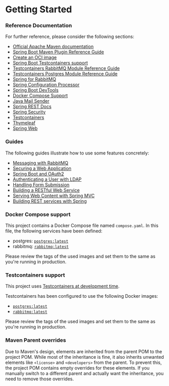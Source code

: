 # Getting Started

### Reference Documentation

For further reference, please consider the following sections:

* [Official Apache Maven documentation](https://maven.apache.org/guides/index.html)
* [Spring Boot Maven Plugin Reference Guide](https://docs.spring.io/spring-boot/3.4.5/maven-plugin)
* [Create an OCI image](https://docs.spring.io/spring-boot/3.4.5/maven-plugin/build-image.html)
* [Spring Boot Testcontainers support](https://docs.spring.io/spring-boot/3.4.5/reference/testing/testcontainers.html#testing.testcontainers)
* [Testcontainers RabbitMQ Module Reference Guide](https://java.testcontainers.org/modules/rabbitmq/)
* [Testcontainers Postgres Module Reference Guide](https://java.testcontainers.org/modules/databases/postgres/)
* [Spring for RabbitMQ](https://docs.spring.io/spring-boot/3.4.5/reference/messaging/amqp.html)
* [Spring Configuration Processor](https://docs.spring.io/spring-boot/3.4.5/specification/configuration-metadata/annotation-processor.html)
* [Spring Boot DevTools](https://docs.spring.io/spring-boot/3.4.5/reference/using/devtools.html)
* [Docker Compose Support](https://docs.spring.io/spring-boot/3.4.5/reference/features/dev-services.html#features.dev-services.docker-compose)
* [Java Mail Sender](https://docs.spring.io/spring-boot/3.4.5/reference/io/email.html)
* [Spring REST Docs](https://docs.spring.io/spring-restdocs/docs/current/reference/htmlsingle/)
* [Spring Security](https://docs.spring.io/spring-boot/3.4.5/reference/web/spring-security.html)
* [Testcontainers](https://java.testcontainers.org/)
* [Thymeleaf](https://docs.spring.io/spring-boot/3.4.5/reference/web/servlet.html#web.servlet.spring-mvc.template-engines)
* [Spring Web](https://docs.spring.io/spring-boot/3.4.5/reference/web/servlet.html)

### Guides

The following guides illustrate how to use some features concretely:

* [Messaging with RabbitMQ](https://spring.io/guides/gs/messaging-rabbitmq/)
* [Securing a Web Application](https://spring.io/guides/gs/securing-web/)
* [Spring Boot and OAuth2](https://spring.io/guides/tutorials/spring-boot-oauth2/)
* [Authenticating a User with LDAP](https://spring.io/guides/gs/authenticating-ldap/)
* [Handling Form Submission](https://spring.io/guides/gs/handling-form-submission/)
* [Building a RESTful Web Service](https://spring.io/guides/gs/rest-service/)
* [Serving Web Content with Spring MVC](https://spring.io/guides/gs/serving-web-content/)
* [Building REST services with Spring](https://spring.io/guides/tutorials/rest/)

### Docker Compose support

This project contains a Docker Compose file named `compose.yaml`.
In this file, the following services have been defined:

* postgres: [`postgres:latest`](https://hub.docker.com/_/postgres)
* rabbitmq: [`rabbitmq:latest`](https://hub.docker.com/_/rabbitmq)

Please review the tags of the used images and set them to the same as you're running in production.

### Testcontainers support

This project
uses [Testcontainers at development time](https://docs.spring.io/spring-boot/3.4.5/reference/features/dev-services.html#features.dev-services.testcontainers).

Testcontainers has been configured to use the following Docker images:

* [`postgres:latest`](https://hub.docker.com/_/postgres)
* [`rabbitmq:latest`](https://hub.docker.com/_/rabbitmq)

Please review the tags of the used images and set them to the same as you're running in production.

### Maven Parent overrides

Due to Maven's design, elements are inherited from the parent POM to the project POM.
While most of the inheritance is fine, it also inherits unwanted elements like `<license>` and `<developers>` from the
parent.
To prevent this, the project POM contains empty overrides for these elements.
If you manually switch to a different parent and actually want the inheritance, you need to remove those overrides.

